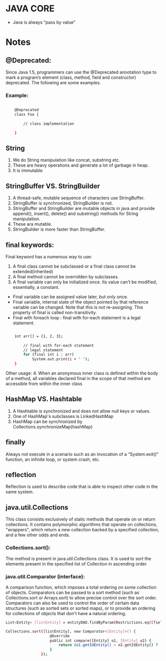 # JAVA CORE

- Java is always “pass by value”

# Notes

## @Deprecated:

Since Java 1.5, programmers can use the @Deprecated annotation type to mark a program’s element (class, method, field and constructor) deprecated. The following are some examples.

### Example:

``` bash

	@Deprecated
	class Foo {
	 
		// class implementation
	 
	}
```

## String

1. We do String manipulation like concat, substring etc.
2. These are heavy operations and generate a lot of garbage in heap.
3. It is immutable

## StringBuffer VS. StringBuilder

1. A thread-safe, mutable sequence of characters use StringBuffer.
2. StringBuffer is synchronized, StringBuilder is not.
3. StringBuffer and StringBuilder are mutable objects in java and provide append(), insert(), delete() and substring() methods for String manipulation.
4. These ara mutable.
5. StringBuilder is more faster than StringBuffer.

## final keywords:

Final keyword has a numerous way to use:

1. A final class cannot be subclassed or a final class cannot be extended(inherited)
2. A final method cannot be overridden by subclasses. 
3. A final variable can only be initialized once. Its value can’t be modified, essentially, a constant.
- Final variable can be assigned value later, but only once.
- Final variable, internal state of the object pointed by that reference variable can be changed. Note that this is not re-assigning. This property of final is called non-transitivity.
- Final with foreach loop : final with for-each statement is a legal statement.
``` bash

    int arr[] = {1, 2, 3}; 
          
        // final with for-each statement 
        // legal statement 
        for (final int i : arr) 
            System.out.print(i + " "); 
    }  
```
Other usage:
4. When an anonymous inner class is defined within the body of a method, all variables declared final in the scope of that method are accessible from within the inner class

## HashMap VS. Hashtable

1. A Hashtable is synchronized and does not allow null keys or values.
2. One of HashMap's subclasses is LinkedHashMap
3. HashMap can be synchronized by Collections.synchronizeMap(hashMap)

## finally

Always not execute in a scenario such as an invocation of a “System.exit()” function, an infinite loop, or system crash, etc.

## reflection

Reflection is used to describe code that is able to inspect other code in the same system.

## java.util.Collections

This class consists exclusively of static methods that operate on or return collections. It contains polymorphic algorithms that operate on collections, "wrappers", which return a new collection backed by a specified collection, and a few other odds and ends.

### Collections.sort(): 
The method is present in java.util.Collections class. It is used to sort the elements present in the specified list of Collection in ascending order.

### java.util.Comparator (interface):
A comparison function, which imposes a total ordering on some collection of objects. Comparators can be passed to a sort method (such as Collections.sort or Arrays.sort) to allow precise control over the sort order. Comparators can also be used to control the order of certain data structures (such as sorted sets or sorted maps), or to provide an ordering for collections of objects that don't have a natural ordering.

``` bash
List<Entity> [listEntity] = entityDAO.findByParam(Restrictions.eq([field], [value]));

Collections.sort([listEntity], new Comparator<[Entity]>() {
					@Override
					public int compare([Entity] o1, [Entity] o2) {
						return (o1.getIdEntity() > o2.getIdEntity() ? -1 : (o1.getIdEntity() == o2.getIdEntity() ? 0 : 1));
					}
				});
```				
				